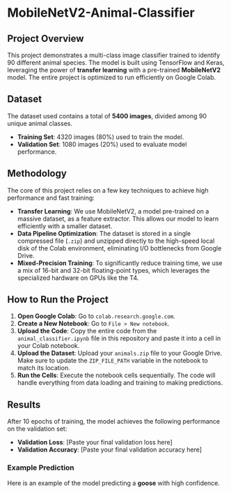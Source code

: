 # MobileNetV2-Animal-Classifier

## Project Overview
This project demonstrates a multi-class image classifier trained to identify 90 different animal species. The model is built using TensorFlow and Keras, leveraging the power of **transfer learning** with a pre-trained **MobileNetV2** model. The entire project is optimized to run efficiently on Google Colab.

## Dataset
The dataset used contains a total of **5400 images**, divided among 90 unique animal classes.
- **Training Set**: 4320 images (80%) used to train the model.
- **Validation Set**: 1080 images (20%) used to evaluate model performance.

## Methodology
The core of this project relies on a few key techniques to achieve high performance and fast training:
- **Transfer Learning**: We use MobileNetV2, a model pre-trained on a massive dataset, as a feature extractor. This allows our model to learn efficiently with a smaller dataset.
- **Data Pipeline Optimization**: The dataset is stored in a single compressed file (`.zip`) and unzipped directly to the high-speed local disk of the Colab environment, eliminating I/O bottlenecks from Google Drive.
- **Mixed-Precision Training**: To significantly reduce training time, we use a mix of 16-bit and 32-bit floating-point types, which leverages the specialized hardware on GPUs like the T4.

## How to Run the Project
1.  **Open Google Colab**: Go to `colab.research.google.com`.
2.  **Create a New Notebook**: Go to `File > New notebook`.
3.  **Upload the Code**: Copy the entire code from the `animal_classifier.ipynb` file in this repository and paste it into a cell in your Colab notebook.
4.  **Upload the Dataset**: Upload your `animals.zip` file to your Google Drive. Make sure to update the `ZIP_FILE_PATH` variable in the notebook to match its location.
5.  **Run the Cells**: Execute the notebook cells sequentially. The code will handle everything from data loading and training to making predictions.

## Results
After 10 epochs of training, the model achieves the following performance on the validation set:
- **Validation Loss**: [Paste your final validation loss here]
- **Validation Accuracy**: [Paste your final validation accuracy here]

### Example Prediction
Here is an example of the model predicting a **goose** with high confidence.
